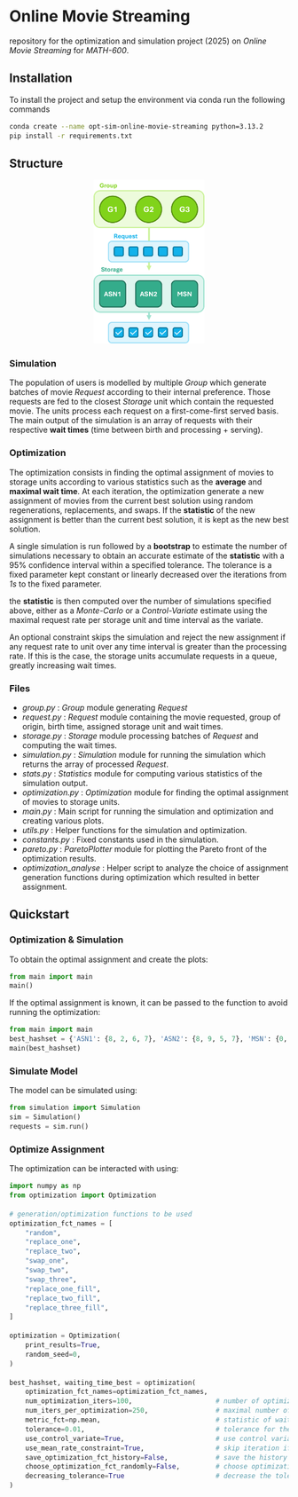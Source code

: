 # Online Movie Streaming

repository for the optimization and simulation project (2025) on *Online Movie Streaming* for *MATH-600*.

## Installation

To install the project and setup the environment via conda run the following commands
```bash
conda create --name opt-sim-online-movie-streaming python=3.13.2
pip install -r requirements.txt
```

## Structure

<p align="center">
  <img src="structure.png" alt="simulation structure" width="200"/>
</p>

### Simulation

The population of users is modelled by multiple *Group* which generate batches of movie *Request* according to their internal
preference. Those requests are fed to the closest *Storage* unit which contain the requested movie. The units process each request on a first-come-first
served basis. The main output of the simulation is an array of requests with their respective **wait times** (time between 
birth and processing + serving).

### Optimization

The optimization consists in finding the optimal assignment of movies to storage units according to various statistics such as
the **average** and **maximal wait time**. At each iteration, the optimization generate a new assignment of movies from the
current best solution using random regenerations, replacements, and swaps. If the **statistic** of the new assignment is better than
the current best solution, it is kept as the new best solution.

A single simulation is run followed by a **bootstrap** to estimate the number of simulations necessary to obtain an accurate estimate
of the **statistic** with a 95% confidence interval within a specified tolerance. The tolerance is a fixed parameter kept constant or
linearly decreased over the iterations from *1s* to the fixed parameter.

the **statistic** is then computed over the number of simulations specified above, either as a *Monte-Carlo* or a *Control-Variate* estimate
using the maximal request rate per storage unit and time interval as the variate.

An optional constraint skips the simulation and reject the new assignment if any request rate to unit over any time interval is greater than the processing rate.
If this is the case, the storage units accumulate requests in a queue, greatly increasing wait times.

### Files

- *group.py* : *Group* module generating *Request*
- *request.py* : *Request* module containing the movie requested, group of origin, birth time, assigned storage unit and wait times.
- *storage.py* : *Storage* module processing batches of *Request* and computing the wait times.
- *simulation.py* : *Simulation* module for running the simulation which returns the array of processed *Request*.
- *stats.py* : *Statistics* module for computing various statistics of the simulation output.
- *optimization.py* : *Optimization* module for finding the optimal assignment of movies to storage units.
- *main.py* : Main script for running the simulation and optimization and creating various plots.
- *utils.py* : Helper functions for the simulation and optimization.
- *constants.py* : Fixed constants used in the simulation.
- *pareto.py* : *ParetoPlotter* module for plotting the Pareto front of the optimization results.
- *optimization_analyse* : Helper script to analyze the choice of assignment generation functions during optimization which resulted in better assignment.

## Quickstart

### Optimization & Simulation

To obtain the optimal assignment and create the plots:

```python
from main import main
main()
```

If the optimal assignment is known, it can be passed to the function to avoid running the optimization:
```python
from main import main
best_hashset = {'ASN1': {8, 2, 6, 7}, 'ASN2': {8, 9, 5, 7}, 'MSN': {0, 1, 2, 3, 4, 5, 6, 7, 8, 9}}
main(best_hashset)
```

### Simulate Model

The model can be simulated using:
```python
from simulation import Simulation
sim = Simulation()
requests = sim.run()
```

### Optimize Assignment

The optimization can be interacted with using:
```python
import numpy as np
from optimization import Optimization

# generation/optimization functions to be used
optimization_fct_names = [
    "random",
    "replace_one", 
    "replace_two",
    "swap_one", 
    "swap_two",
    "swap_three",
    "replace_one_fill", 
    "replace_two_fill",
    "replace_three_fill",
]

optimization = Optimization(
    print_results=True,
    random_seed=0,
)

best_hashset, waiting_time_best = optimization(
    optimization_fct_names=optimization_fct_names, 
    num_optimization_iters=100,                     # number of optimization iterations
    num_iters_per_optimization=250,                 # maximal number of simulations per optimization iteration
    metric_fct=np.mean,                             # statistic of wait times optimized
    tolerance=0.01,                                 # tolerance for the statistic 95% CI
    use_control_variate=True,                       # use control variate for the statistic estimate
    use_mean_rate_constraint=True,                  # skip iteration if any request rate greater than processing rate
    save_optimization_fct_history=False,            # save the history of optimization functions used
    choose_optimization_fct_randomly=False,         # choose optimization function randomly at each iteration
    decreasing_tolerance=True                       # decrease the tolerance linearly from 1s to the specified tolerance
)
```

